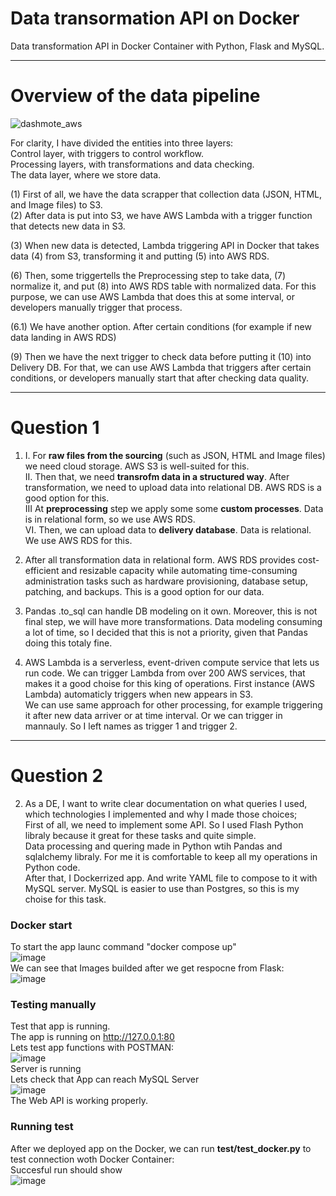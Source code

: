 # Data transormation API on Docker



Data transformation API in Docker Container with Python, Flask and MySQL.
____
# Overview of the data pipeline
![dashmote_aws](https://user-images.githubusercontent.com/53381140/145751154-2b38fb75-8176-4a47-b92b-163934e4b804.png)

For clarity, I have divided the entities into three layers:<br>
Control layer, with triggers to control workflow.<br>
Processing layers, with transformations and data checking.<br>
The data layer, where we store data.<br>

(1) First of all, we have the data scrapper that collection data (JSON, HTML, and Image files) to S3.<br>
(2) After data is put into S3, we have AWS Lambda with a trigger function that detects new data in S3.<br>

(3) When new data is detected, Lambda triggering API in Docker that takes data (4) from S3, transforming it and putting (5) into AWS RDS.<br>

(6) Then, some triggertells the Preprocessing step to take data, (7) normalize it, and put (8) into AWS RDS table with normalized data. For this purpose, we can use AWS Lambda that does this at some interval, or developers manually trigger that process.<br>

(6.1) We have another option. After certain conditions (for example if new data landing in AWS RDS)<br>

(9) Then we have the next trigger to check data before putting it (10) into Delivery DB. For that, we can use AWS Lambda that triggers after certain conditions, or developers manually start that after checking data quality. <br>
____
# Question 1
1. I. For <b>raw files from the sourcing</b> (such as JSON, HTML and Image files) we need cloud storage. AWS S3 is well-suited for this.<br>
II. Then that, we need <b>transrofm data in a structured way</b>. After transformation, we need to upload data into relational DB. AWS RDS is a good option for this.<br>
III At <b>preprocessing</b> step we apply some some <b>custom processes</b>. Data is in relational form, so we use AWS RDS.<br>
VI. Then, we can upload data to <b>delivery database</b>. Data is relational. We use AWS RDS for this.<br>
2. After all transformation data in relational form. AWS RDS provides cost-efficient and resizable capacity while automating time-consuming administration tasks such as hardware provisioning, database setup, patching, and backups. This is a good option for our data. 
3. Pandas .to_sql can handle DB modeling on it own. Moreover, this is not final step, we will have more transformations. Data modeling consuming a lot of time, so I decided that this is not a priority, given that Pandas doing this totaly fine.

4. AWS Lambda is a serverless, event-driven compute service that lets us run code. We can trigger Lambda from over 200 AWS services, that makes it a good choise for this king of operations. First instance (AWS Lambda) automaticly triggers when new appears in S3. <br>
We can use same approach for other processing, for example triggering it after new data arriver or at time interval. Or we can trigger in mannauly. So I left names as trigger 1 and trigger 2.
____
# Question 2

2. As a DE, I want to write clear documentation on what queries I used, which technologies I
implemented and why I made those choices;<br>
First of all, we need to implement some API. So I used Flash Python libraly because it great for these tasks and quite simple.<br>
Data processing and quering made in Python wtih Pandas and sqlalchemy libraly. For me it is comfortable to keep all my operations in Python code.<br>
After that, I Dockerrized app. And write YAML file to compose to it with MySQL server. MySQL is easier to use than Postgres, so this is my choise for this task.<br>


### Docker start
To start the app launc command "docker compose up"<br>
![image](https://user-images.githubusercontent.com/53381140/147183498-276cc1c1-2a8d-4e94-895d-d1de9e77e2e5.png)<br>
We can see that Images builded after we get respocne from Flask:<br>
![image](https://user-images.githubusercontent.com/53381140/147183568-5fbe573d-4977-41ae-8b4c-537f085e2fcf.png)<br>

### Testing manually
Test that app is running.<br>
The app is running on http://127.0.0.1:80<br>
Lets test app functions with POSTMAN:<br>
![image](https://user-images.githubusercontent.com/53381140/147183645-89054d31-ebd2-4eb3-8758-7f1098a67fb0.png)<br>
Server is running<br>
Lets check that App can reach MySQL Server<br>
![image](https://user-images.githubusercontent.com/53381140/148603068-1d0d1982-a64b-4057-9649-cd991e4bc58b.png)<br>
The Web API is working properly.<br>

### Running test

After we deployed app on the Docker, we can run <b>test/test_docker.py</b> to test connection woth Docker Container:<br>
Succesful run should show<br>
![image](https://user-images.githubusercontent.com/53381140/148627974-3918948d-1e3f-4792-ac84-11b24aef3e62.png)
